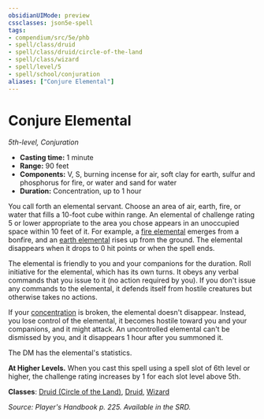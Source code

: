 ```yaml
---
obsidianUIMode: preview
cssclasses: json5e-spell
tags:
- compendium/src/5e/phb
- spell/class/druid
- spell/class/druid/circle-of-the-land
- spell/class/wizard
- spell/level/5
- spell/school/conjuration
aliases: ["Conjure Elemental"]
---
```

# Conjure Elemental
*5th-level, Conjuration*  

- **Casting time:** 1 minute
- **Range:** 90 feet
- **Components:** V, S, burning incense for air, soft clay for earth, sulfur and phosphorus for fire, or water and sand for water
- **Duration:** Concentration, up to 1 hour

You call forth an elemental servant. Choose an area of air, earth, fire, or water that fills a 10-foot cube within range. An elemental of challenge rating 5 or lower appropriate to the area you chose appears in an unoccupied space within 10 feet of it. For example, a [fire elemental](5E2014官方资源/bestiary/elemental/fire-elemental.md) emerges from a bonfire, and an [earth elemental](5E2014官方资源/bestiary/elemental/earth-elemental.md) rises up from the ground. The elemental disappears when it drops to 0 hit points or when the spell ends.

The elemental is friendly to you and your companions for the duration. Roll initiative for the elemental, which has its own turns. It obeys any verbal commands that you issue to it (no action required by you). If you don't issue any commands to the elemental, it defends itself from hostile creatures but otherwise takes no actions.

If your [concentration](5E2014官方资源/规则/conditions.md#concentration) is broken, the elemental doesn't disappear. Instead, you lose control of the elemental, it becomes hostile toward you and your companions, and it might attack. An uncontrolled elemental can't be dismissed by you, and it disappears 1 hour after you summoned it.

The DM has the elemental's statistics.

**At Higher Levels.** When you cast this spell using a spell slot of 6th level or higher, the challenge rating increases by 1 for each slot level above 5th.

**Classes**: [Druid (Circle of the Land)](5E2014官方资源/classes/druid-circle-of-the-land.md), [Druid](5E2014官方资源/classes/druid.md), [Wizard](5E2014官方资源/classes/wizard.md)

*Source: Player's Handbook p. 225. Available in the SRD.*